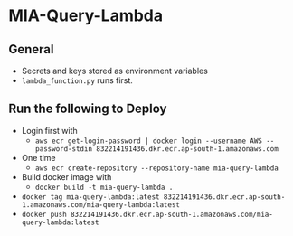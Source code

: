 # MIA-Query-Lambda
## General
* Secrets and keys stored as environment variables 
* `lambda_function.py` runs first.

## Run the following to Deploy
* Login first with 
    * `aws ecr get-login-password | docker login --username AWS --password-stdin 832214191436.dkr.ecr.ap-south-1.amazonaws.com`
* One time 
    * `aws ecr create-repository --repository-name mia-query-lambda`
* Build docker image with 
    * `docker build -t mia-query-lambda .`
* `docker tag mia-query-lambda:latest 832214191436.dkr.ecr.ap-south-1.amazonaws.com/mia-query-lambda:latest`
* `docker push 832214191436.dkr.ecr.ap-south-1.amazonaws.com/mia-query-lambda:latest`